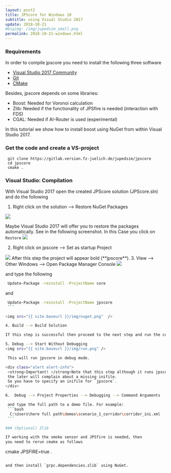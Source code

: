 ```yaml
---
layout: post2
title: JPScore for Windows 10
subtitle: using Visual Studio 2017
update: 2018-10-21
#bigimg: /img/jupedsim_small.png
permalink: 2018-10-21-windows.html
---
```


### Requirements

In order to compile jpscore you need to install the following three software
- [Visual Studio 2017 Community](https://visualstudio.microsoft.com/downloads/)
- [Git](https://git-scm.com/downloads)
- [CMake](https://cmake.org/download/)

Besides, jpscore depends on some libraries:

- Boost: Needed for Voronoi calculation
- Zlib: Needed if the functionality of JPSfire is needed (interaction with FDS)
- CGAL: Needed if AI-Router is used (experimental)

In this tutorial we show how to install boost using NuGet from within Visual Studio 2017.

### Get the code and create a VS-project

```shell
 git clone https://gitlab.version.fz-juelich.de/jupedsim/jpscore
 cd jpscore
 cmake .
```

### Visual Studio: Compilation

With Visual Studio 2017 open the created JPScore solution (JPScore.sln)
and do the following

1. Right click on the solution --> Restore NuGet Packages
  <img src="{{ site.baseurl }}/img/restore.png"/>

  Maybe Visual Studio 2017 will offer you to restore the packages automatically. See in the following screenshot.
  In this Case you click on `Restore`
  <img src="{{ site.baseurl }}/img/restore_default.png" />

2. Right click on jpscore --> Set as startup Project
  <img src="{{ site.baseurl }}/img/startproject.png" />
  After this step the project will appear bold  (**jpscore**).
3. View --> Other Windows --> Open Package Manager Console
   <img src="{{ site.baseurl }}/img/manager.png"  />

   and type the following

   ```bash
    Update-Package -reinstall -ProjectName core
   ```

   and

   ```bash
    Update-Package -reinstall -ProjectName jpscore
    ```

   <img src="{{ site.baseurl }}/img/nuget.png"  />

4. Build --> Build Solution

   If this step is successful then proceed to the next step and run the code

5. Debug --> Start Without Debugging
   <img src="{{ site.baseurl }}/img/run.png" />

    This will run jpscore in debug mode.

   <div class="alert alert-info">
    <strong>Important! </strong>Note that this step although it runs jpscore,
    the later will complain about a missing inifile.
    So you have to specify an inifile for `jpscore`.
   </div>

6.  Debug --> Project Properties --> Debugging --> Command Arguments

    and type the full path to a demo file. For example:
    ```bash
     C:\Users\here full path\demos\scenario_1_corridor\corridor_ini.xml
    ```

### (Optional) Zlib

If working with the smoke sensor and JPSfire is needed, then
you need to rerun cmake as follows

```
cmake JPSFIRE=true .
```

and then install `grpc.dependencies.zlib` using NuGet.
